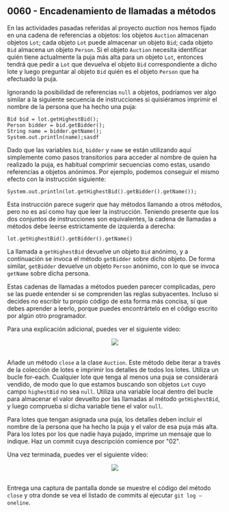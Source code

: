 ## 0060 - Encadenamiento de llamadas a métodos

En las actividades pasadas referidas al proyecto *auction* nos hemos fijado en una cadena de referencias a objetos: los objetos `Auction` almacenan objetos `Lot`; cada objeto `Lot` puede almacenar un objeto `Bid`; cada objeto `Bid` almacena un objeto `Person`. Si el objeto `Auction` necesita identificar quién tiene actualmente la puja más alta para un objeto `Lot`, entonces tendrá que pedir a `Lot` que devuelva el objeto `Bid` correspondiente a dicho lote y luego preguntar al objeto `Bid` quién es el objeto `Person`
que ha efectuado la puja.

Ignorando la posibilidad de referencias `null` a objetos, podríamos ver algo similar a la siguiente secuencia de instrucciones si quisiéramos imprimir el nombre de la persona que ha hecho una puja:

    Bid bid = lot.getHighestBid();
    Person bidder = bid.getBidder();
    String name = bidder.getName();
    System.out.println(name);sasdf

Dado que las variables `bid`, `bidder` y `name` se están utilizando aquí simplemente como pasos transitorios para acceder al nombre de quien ha realizado la puja, es habitual comprimir secuencias como estas, usando referencias a objetos anónimos. Por ejemplo, podemos conseguir el mismo efecto con la instrucción siguiente:

    System.out.println(lot.getHighestBid().getBidder().getName());

Esta instrucción parece sugerir que hay métodos llamando a otros métodos, pero no es así como hay que leer la instrucción. Teniendo presente que los dos conjuntos de instrucciones son equivalentes, la cadena de llamadas a métodos debe leerse estrictamente de izquierda a derecha:

    lot.getHighestBid().getBidder().getName()

La llamada a `getHighestBid` devuelve un objeto `Bid` anónimo, y a continuación se invoca el método `getBidder` sobre dicho objeto. De forma similar, `getBidder` devuelve un objeto `Person` anónimo, con lo que se invoca `getName` sobre dicha persona.

Estas cadenas de llamadas a métodos pueden parecer complicadas, pero se las puede entender si se comprenden las reglas subyacentes. Incluso si decides no escribir tu propio código de esta forma más concisa, sí que debes aprender a leerlo, porque puedes encontrártelo en el código escrito por algún otro programador.

Para una explicación adicional, puedes ver el siguiente vídeo:

<div align="center">
<a href="https://youtu.be/Etf_5WCzOKg"><img src="https://img.youtube.com/vi/Etf_5WCzOKg/0.jpg" ></a>
</div>
<br>

Añade un método `close` a la clase `Auction`. Este método debe iterar a través de la colección de lotes e imprimir los detalles de todos los lotes. Utiliza un bucle for-each. Cualquier lote que tenga al menos una puja se considerará vendido, de modo que lo que estamos buscando son objetos `Lot` cuyo campo `highestBid` no sea `null`. Utiliza una variable local dentro del bucle para almacenar el valor devuelto por las llamadas al método `getHighestBid`, y luego comprueba si dicha variable tiene el valor `null`.

Para lotes que tengan asignada una puja, los detalles deben incluir el nombre de la
persona que ha hecho la puja y el valor de esa puja más alta. Para los lotes por los que
nadie haya pujado, imprime un mensaje que lo indique. Haz un commit cuya descripción comience por "02".

Una vez terminada, puedes ver el siguiente vídeo:

<div align="center">
<a href="https://youtu.be/pj8alhMdjCc"><img src="https://img.youtube.com/vi/pj8alhMdjCc/0.jpg" ></a>
</div>
<br>

Entrega una captura de pantalla donde se muestre el código del método `close` y otra donde se vea el listado de commits al ejecutar `git log —oneline`.
